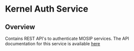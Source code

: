 # Kernel Auth Service

## Overview
Contains REST API's to authenticate MOSIP services.  The API documentation for this service is available [here](https://mosip.github.io/documentation/)



